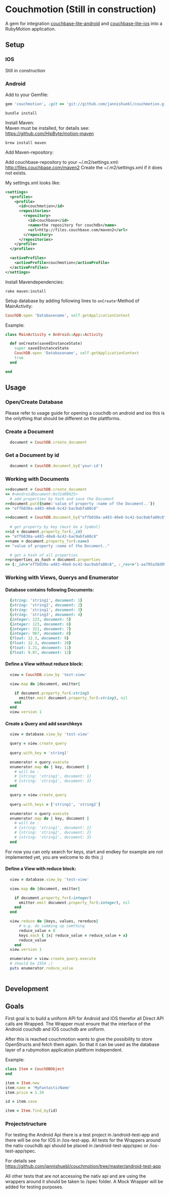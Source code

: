 Couchmotion (Still in construction)
============

A gem for integration [couchbase-lite-android](https://github.com/couchbase/couchbase-lite-android) and [couchbase-lite-ios](https://github.com/couchbase/couchbase-lite-ios) into a RubyMotion application.

## Setup
### IOS

Still in construction

### Android

Add to your Gemfile:

```ruby
gem 'couchmotion', :git => 'git://github.com/jannishuebl/couchmotion.git'
```

```shell
bundle install
```

Install Maven:  
Maven must be installed, for details see: https://github.com/HipByte/motion-maven

```shell
brew install maven
```

Add Maven-repository:

Add couchbase-repository to your ~/.m2/settings.xml: http://files.couchbase.com/maven2
Create the ~/.m2/settings.xml if it does not exists.

My settings.xml looks like:

```xml
<settings>
  <profiles>
    <profile>
      <id>couchmotion</id>
      <repositories>
        <repository>
          <id>couchbase</id>
          <name>the repository for couchdb</name>
          <url>http://files.couchbase.com/maven2</url>
        </repository>
      </repositories>
    </profile>
  </profiles>

  <activeProfiles>
    <activeProfile>couchmotion</activeProfile>
  </activeProfiles>
</settings>
```

Install Mavendependencies:

```shell
rake maven:install
```

Setup database by adding following lines to ```onCreate```-Method of MainActivity:

```ruby
CouchDB.open 'Databasename', self.getApplicationContext
```

Example:

```ruby
class MainActivity < Android::App::Activity

  def onCreate(savedInstanceState)
    super savedInstanceState
    CouchDB.open 'Databasename', self.getApplicationContext
    true
  end

end
```

## Usage

### Open/Create Database

Please refer to usage guide for opening a couchdb on android and ios this is the onlything that should be different on the plattforms.

### Create a Document

```ruby
  document = CouchDB.create_document
```

### Get a Document by id
```ruby
  document = CouchDB.document_by('your-id')
```

### Working with Documents

```ruby
>>document = CouchDB.create_document
=> #<AndroidDocument:0x31d00025>
  # add properties by hash and save the Document
>>document.put({name:'value of property :name of the Document..'})
=> "effb030a-a483-40e8-bc42-bac9abfa80c8"

>>document = CouchDB.document_by("effb030a-a483-40e8-bc42-bac9abfa80c8")
  
  # get property by key (must be a Symbol)
>>id = document.property_for(:_id)
=> "effb030a-a483-40e8-bc42-bac9abfa80c8" 
>>name = document.property_for(:name)
=> "value of property :name of the Document.."

  # get a hash of all properties
>>properties_as_hash = document.properties
=> {:_id=>"effb030a-a483-40e8-bc42-bac9abfa80c8", :_rev=>"1-aa795a38d952089aea79ea82fb618d39", :name=>"value of property :name of the Document.."}
```

### Working with Views, Querys and Enumerator

#### Database contains following Documents:

```ruby
  {string: 'string1', document: 1}
  {string: 'string2', document: 2}
  {string: 'string1', document: 3}
  {string: 'string3', document: 4}
  {integer: 123, document: 5}
  {integer: 123, document: 6}
  {integer: 321, document: 7}
  {integer: 987, document: 8}
  {float: 12.3, document: 9}
  {float: 12.3, document: 10}
  {float: 3.21, document: 11}
  {float: 9.87, document: 12}
```

#### Define a View without reduce block:

```ruby
  view = CouchDB.view_by 'test-view'

  view.map do |document, emitter|

    if document.property_for(:string)
      emitter.emit document.property_for(:string), nil
    end
  end
  view.version 1
```
#### Create a Query and add searchkeys
```ruby
  view = database.view_by 'test-view'

  query = view.create_query
  
  query.with_key = 'string1'

  enumerator = query.execute
  enumerator.map do | key, document |
    # will be :
    # {string: 'string1', document: 1}
    # {string: 'string1', document: 3}
  end

  query = view.create_query
  
  query.with_keys = ['string1', 'string2']

  enumerator = query.execute
  enumerator.map do | key, document |
    # will be :
    # {string: 'string1', document: 1}
    # {string: 'string2', document: 2}
    # {string: 'string1', document: 3}
  end
```

For now you can only search for keys, start and endkey for example are not implemented yet, you are welcome to do this ;)

#### Define a View with reduce block:

```ruby
  view = database.view_by 'test-view'

  view.map do |document, emitter|

    if document.property_for(:integer)
      emitter.emit document.property_for(:integer), nil
    end
  end

  view.reduce do |keys, values, rereduce|
      # e.g. do summing up somthing
      reduce_value = 0
      keys.each { |x| reduce_value = reduce_value + x}
      reduce_value
    end
  view.version 1

  enumerator = view.create_query.execute
  # should be 1554 ;)
  puts enumerator.reduce_value
  
```

## Development

## Goals

First goal is to build a uniform API for Android and IOS therefor all Direct API calls are Wrapped. 
The Wrapper must ensure that the interface of the Android couchdb and IOS couchdb are uniform.

After this is reached couchmotion wants to give the possibility to store OpenStructs and fetch them again.
So that it can be used as the database layer of a rubymotion application plattform independent.

Example:

```ruby
class Item < CouchDBObject
end

item = Item.new
item.name = 'MyFantasticName'
item.price = 1.34

id = item.save

item = Item.find_by(id)

```

### Projectstructure

For testing the Android Api there is a test project in /android-test-app and there will be one for IOS in /ios-test-app.
All tests for the Wrappers around the nativ couchdb api should be placed in /android-test-app/spec or /ios-test-app/spec.

For details see https://github.com/jannishuebl/couchmotion/tree/master/android-test-app

All other tests that are not accessing the nativ api and are using the wrappers around it should be taken to /spec folder.
A Mock Wrapper will be added for testing purposes.

